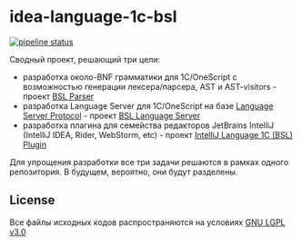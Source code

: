 # idea-language-1c-bsl

[![pipeline status](https://gitlab.com/nixel2007/idea-language-1c-bsl/badges/master/pipeline.svg)](https://gitlab.com/nixel2007/idea-language-1c-bsl/commits/master)

Сводный проект, решающий три цели:

* разработка около-BNF грамматики для 1С/OneScript с возможностью генерации лексера/парсера, AST и AST-visitors - проект [BSL Parser](./bslparser)
* разработка Language Server для 1С/OneScript на базе [Language Server Protocol](https://microsoft.github.io/language-server-protocol/) - проект [BSL Language Server](./languageserver)
* разработка плагина для семейства редакторов JetBrains IntelliJ (IntelliJ IDEA, Rider, WebStorm, etc) - проект [IntelliJ Language 1C (BSL) Plugin](./intellij-bsl)

Для упрощения разработки все три задачи решаются в рамках одного репозитория. В будущем, вероятно, они будут разделены.

## License

Все файлы исходных кодов распространяются на условиях [GNU LGPL v3.0](./COPYING.LESSER.md)
